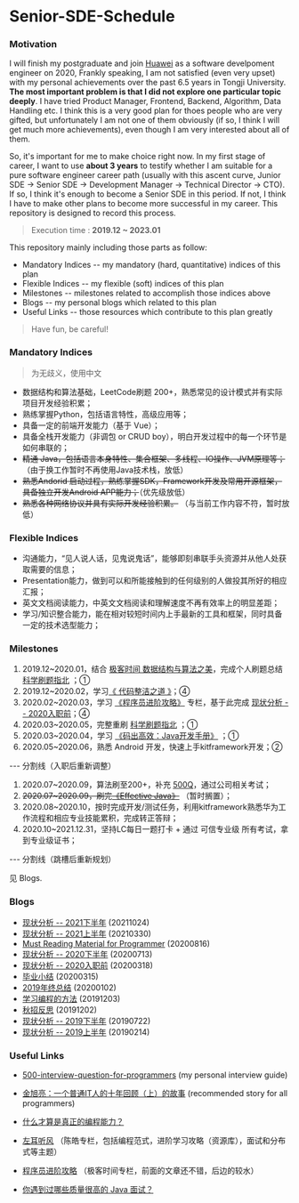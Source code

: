 # Senior-SDE-Schedule

### Motivation

I will finish my postgraduate and join [Huawei](https://www.huawei.com/cn/) as a software develpoment engineer on 2020, Frankly speaking, I am not satisfied (even very upset) with my personal achievements over the past 6.5 years in Tongji University. **The most important problem is that I did not explore one particular topic deeply**. I have tried Product Manager, Frontend, Backend, Algorithm, Data Handling etc. I think this is a very good plan for thoes people who are very gifted, but unfortunately I am not one of them obviously (if so, I think I will get much more achievements), even though I am very interested about all of them.

So, it's important for me to make choice right now. In my first stage of career, I want to use **about 3 years** to testify whether I am suitable for a pure software engineer career path (usually with this ascent curve, Junior SDE -> Senior SDE -> Development Manager -> Technical Director -> CTO). If so, I think it's enough to become a Senior SDE in this period. If not, I think I have to make other plans to become more successful in my career. This repository is designed to record this process.

> Execution time : **2019.12 ~ 2023.01**

This repository mainly including those parts as follow:

* Mandatory Indices -- my mandatory (hard, quantitative) indices of this plan
* Flexible Indices -- my flexible (soft) indices of this plan 
* Milestones -- milestones related to accomplish those indices above
* Blogs -- my personal blogs which related to this plan
* Useful Links -- those resources which contribute to this plan greatly

> Have fun, be careful!

### Mandatory Indices

> 为无歧义，使用中文

* 数据结构和算法基础，LeetCode刷题 200+，熟悉常见的设计模式并有实际项目开发经验积累；
* 熟练掌握Python，包括语言特性，高级应用等；
* 具备一定的前端开发能力（基于 Vue）；
* 具备全栈开发能力（非调包 or CRUD boy），明白开发过程中的每一个环节是如何串联的；
* ~~精通 Java，包括语言本身特性、集合框架、多线程、IO操作、JVM原理等；~~ （由于换工作暂时不再使用Java技术栈，放低）
* ~~熟悉Andorid 启动过程，熟练掌握SDK，Framework开发及常用开源框架，具备独立开发Android APP能力；~~（优先级放低）
* ~~熟悉各种网络协议并具有实际开发经验积累。~~ （与当前工作内容不符，暂时放低）

### Flexible Indices

* 沟通能力，“见人说人话，见鬼说鬼话”，能够即刻串联手头资源并从他人处获取需要的信息；
* Presentation能力，做到可以和所能接触到的任何级别的人做投其所好的相应汇报；
* 英文文档阅读能力，中英文文档阅读和理解速度不再有效率上的明显差距；
* 学习/知识整合能力，能在相对较短时间内上手最新的工具和框架，同时具备一定的技术选型能力；

### Milestones

1. 2019.12~2020.01，结合 [极客时间 数据结构与算法之美](https://time.geekbang.org/column/intro/126)，完成个人刷题总结 [科学刷题指北](./blogs/科学刷题指北.md) ；①
2. 2019.12~2020.02，学习[《 代码整洁之道 》](https://book.douban.com/subject/4199741/)；④
3. 2020.02~2020.03，学习 [《程序员进阶攻略》](https://time.geekbang.org/column/intro/111) 专栏，基于此完成 [现状分析 -- 2020入职前](./blogs/现状分析-2020入职前.md)；④
4. 2020.03~2020.05，完整重刷 [科学刷题指北](./blogs/科学刷题指北.md) ；①
5. 2020.03~2020.04，学习  [《码出高效：Java开发手册》](https://book.douban.com/subject/30333948/) ；①
6. 2020.05~2020.06，熟悉 Android 开发，快速上手kitframework开发；②

--- 分割线（入职后重新调整）

1. 2020.07~2020.09，算法刷至200+，补充 [500Q](https://github.com/KrisCheng/500-interview-question-for-programmers)，通过公司相关考试；
2. ~~2020.07~2020.09，刷完[《Effective Java》](https://book.douban.com/subject/27047716/)~~ （暂时搁置）；
3. 2020.08~2020.10，按时完成开发/测试任务，利用kitframework熟悉华为工作流程和相应专业技能累积，完成转正答辩；
4. 2020.10~2021.12.31，坚持LC每日一题打卡 + 通过 可信专业级 所有考试，拿到专业级证书； 

--- 分割线（跳槽后重新规划）

见 Blogs.



### Blogs

* [现状分析 -- 2021下半年](./blogs/现状分析-2021下半年.md) (20211024)
* [现状分析 -- 2021上半年](./blogs/现状分析-2021上半年.md) (20210330)
* [Must Reading Material for Programmer](./blogs/程序员必读材料.md) (20200816)
* [现状分析 -- 2020下半年](./blogs/现状分析-2020下半年.md) (20200713)
* [现状分析 -- 2020入职前](./blogs/现状分析-2020入职前.md) (20200318)
* [毕业小结](./blogs/毕业小结.md) (20200315)
* [2019年终总结](./blogs/2019年终总结.md) (20200102)
* [学习编程的方法](./blogs/学习编程的方法.md) (20191203)
* [秋招反思](./blogs/秋招反思.md) (20191202)
* [现状分析 -- 2019下半年](./blogs/现状分析-2019下半年.md) (20190722)
* [现状分析 -- 2019上半年](./blogs/现状分析-2019上半年.md) (20190214)

### Useful Links

* [500-interview-question-for-programmers](https://github.com/KrisCheng/500-interview-question-for-programmers) (my personal interview guide)

* [金旭亮：一个普通IT人的十年回顾（上）的故事](http://www.fantiz5.com/gs/lizhi/mem/memooswsn.html) (recommended story for all programmers)

* [什么才算是真正的编程能力？](https://www.zhihu.com/question/31034164)

* [左耳听风](https://time.geekbang.org/column/intro/48) （陈皓专栏，包括编程范式，进阶学习攻略（资源库），面试和分布式等主题）

* [程序员进阶攻略](https://time.geekbang.org/column/intro/111) （极客时间专栏，前面的文章还不错，后边的较水）

* [你遇到过哪些质量很高的 Java 面试？](https://www.zhihu.com/question/60949531) 

  

